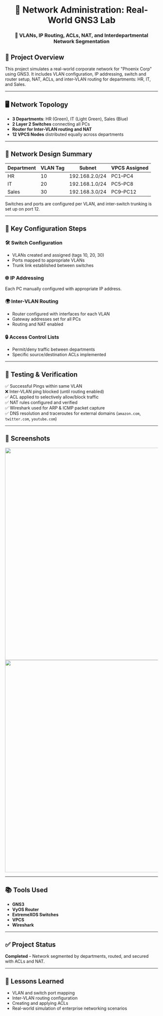 <div align="center">
  <h1>🧠 Network Administration: Real-World GNS3 Lab</h1>
  <h3>🔧 VLANs, IP Routing, ACLs, NAT, and Interdepartmental Network Segmentation</h3>
</div>

## 📁 Project Overview

This project simulates a real-world corporate network for "Phoenix Corp" using GNS3. It includes VLAN configuration, IP addressing, switch and router setup, NAT, ACLs, and inter-VLAN routing for departments: HR, IT, and Sales.

---

## 🖥️ Network Topology

- **3 Departments**: HR (Green), IT (Light Green), Sales (Blue)
- **2 Layer 2 Switches** connecting all PCs
- **Router for Inter-VLAN routing and NAT**
- **12 VPCS Nodes** distributed equally across departments

---

## 🧩 Network Design Summary

| Department | VLAN Tag | Subnet | VPCS Assigned |
|------------|----------|--------|----------------|
| HR         | 10       | 192.168.2.0/24 | PC1–PC4 |
| IT         | 20       | 192.168.1.0/24 | PC5–PC8 |
| Sales      | 30       | 192.168.3.0/24 | PC9–PC12 |

Switches and ports are configured per VLAN, and inter-switch trunking is set up on port 12.

---

## 🔧 Key Configuration Steps

### 🛠️ Switch Configuration
- VLANs created and assigned (tags 10, 20, 30)
- Ports mapped to appropriate VLANs
- Trunk link established between switches

### 🌐 IP Addressing
Each PC manually configured with appropriate IP address.

### 🌍 Inter-VLAN Routing
- Router configured with interfaces for each VLAN
- Gateway addresses set for all PCs
- Routing and NAT enabled

### 🔒 Access Control Lists
- Permit/deny traffic between departments
- Specific source/destination ACLs implemented

---

## 🧪 Testing & Verification

✅ Successful Pings within same VLAN  
❌ Inter-VLAN ping blocked (until routing enabled)  
✅ ACL applied to selectively allow/block traffic  
✅ NAT rules configured and verified  
✅ Wireshark used for ARP & ICMP packet capture  
✅ DNS resolution and traceroutes for external domains (`amazon.com`, `twitter.com`, `youtube.com`)

---

## 📸 Screenshots

<img src="images/topology.png" width="700" />
<img src="images/vlan-config.png" width="700" />

---

## 📚 Tools Used
- **GNS3**
- **VyOS Router**
- **ExtremeXOS Switches**
- **VPCS**
- **Wireshark**

---

## ✅ Project Status
**Completed** – Network segmented by departments, routed, and secured with ACLs and NAT.

---

## 🧠 Lessons Learned
- VLAN and switch port mapping
- Inter-VLAN routing configuration
- Creating and applying ACLs
- Real-world simulation of enterprise networking scenarios

